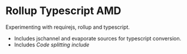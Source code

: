 # Rollup Typescript AMD

Experimenting with requirejs, rollup and typescript.

- Includes jschannel and evaporate sources for typescript conversion.
- Includes _Code splitting include_
